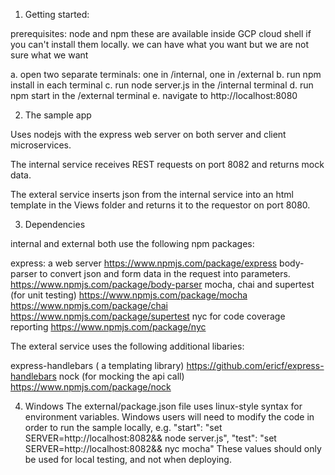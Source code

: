 1. Getting started:

prerequisites: node and npm
    these are available inside GCP cloud shell if you can't install them locally.
    we can have what you want but we are not sure what we want

a. open two separate terminals: one in /internal, one in /external
b. run npm install in each terminal
c. run node server.js in the /internal terminal
d. run npm start in the /external terminal
e. navigate to http://localhost:8080

2. The sample app

Uses nodejs with the express web server on both server and client microservices.

The internal service receives REST requests on port 8082 and returns mock data.

The exteral service inserts json from the internal service into an html template in the Views folder
and returns it to the requestor on port 8080.

3. Dependencies

internal and external both use the following npm packages:

express: a web server
    https://www.npmjs.com/package/express
body-parser to convert json and form data in the request into parameters.
    https://www.npmjs.com/package/body-parser
mocha, chai and supertest (for unit testing)
    https://www.npmjs.com/package/mocha
    https://www.npmjs.com/package/chai
    https://www.npmjs.com/package/supertest
nyc for code coverage reporting
    https://www.npmjs.com/package/nyc


The exteral service uses the following additional libaries:

express-handlebars ( a templating library)
    https://github.com/ericf/express-handlebars
nock (for mocking the api call)
    https://www.npmjs.com/package/nock


4. Windows 
The external/package.json file uses linux-style syntax for environment variables.
Windows users will need to modify the code in order to run the sample locally, e.g.
    "start": "set SERVER=http://localhost:8082&& node server.js",
    "test": "set SERVER=http://localhost:8082&& nyc mocha"
These values should only be used for local testing, and not when deploying.
